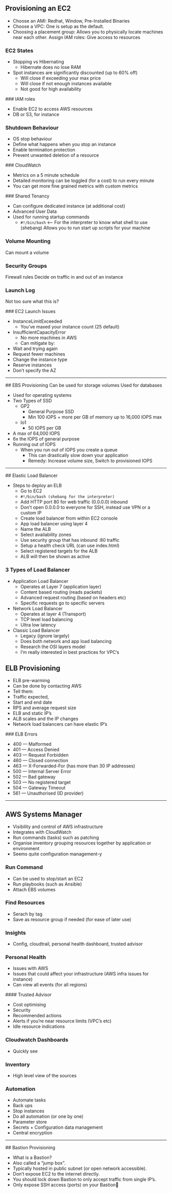 
## Provisioning an EC2
- Choose an AMI: Redhat, Window, Pre-Installed Binaries
- Choose a VPC: One is setup as the default.
- Choosing a placement group: Allows you to physically locate machines near each other.
Assign IAM roles: Give access to resources

### EC2 States
- Stopping vs Hibernating
    - Hibernate does no lose RAM
- Spot instances are significantly discounted (up to 60% off)
    - Will close if exceeding your max price
    - Will close if not enough instances available
    - Not good for high availability

### IAM roles
- Enable EC2 to access AWS resources
- DB or S3, for instance

### Shutdown Behaviour
- OS stop behaviour
- Define what happens when you stop an instance
- Enable termination protection
- Prevent unwanted deletion of a resource

### CloudWatch
- Metrics on a 5 minute schedule
- Detailed monitoring can be toggled (for a cost) to run every minute
- You can get more fine grained metrics with custom metrics

### Shared Tenancy
- Can configure dedicated instance (at additional cost)
- Advanced User Data
- Used for running startup commands
    - `#!/bin/bash` <— For the interpreter to know what shell to use (shebang)
Allows you to run start up scripts for your machine

### Volume Mounting
Can mount a volume

### Security Groups
Firewall rules
Decide on traffic in and out of an instance

### Launch Log
Not too sure what this is?

### EC2 Launch Issues
- InstanceLimitExceeded
    - You’ve maxed your instance count (25 default)
- InsufficientCapacityError
    - No more machines in AWS
    - Can mitigate by:
- Wait and trying again
- Request fewer machines
- Change the instance type
- Reserve instances
- Don’t specify the AZ

---

## EBS Provisioning
Can be used for storage volumes
Used for databases
- Used for operating systems
- Two Types of SSD
    - GP2
        - General Purpose SSD
        - Min 100 iOPS + more per GB of memory up to 16,000 IOPS max
    - Io1
        - 50 IOPS per GB
- A max of 64,000 IOPS
- 6x the IOPS of general purpose
- Running out of IOPS
    - When you run out of IOPS you create a queue
        - This can drastically slow down your application
        - Remedy: Increase volume size, Switch to provisioned IOPS

---

## Elastic Load Balancer
- Steps to deploy an ELB
    - Go to EC2
    - `#!/bin/bash (shebang for the interpreter)`
    - Add HTTP port 80 for web traffic (0.0.0.0) inbound
    - Don’t open 0.0.0.0 to everyone for SSH, instead use VPN or a custom IP
    - Create load balancer from within EC2 console
    - App load balancer using layer 4
    - Name the ALB
    - Select availability zones
    - Use security group that has inbound :80 traffic
    - Setup a health check URL (can use index.html)
    - Select registered targets for the ALB
    - ALB will then be shown as active

### 3 Types of Load Balancer
- Application Load Balancer
    - Operates at Layer 7 (application layer)
    - Content based routing (reads packets)
    - Advanced request routing (based on headers etc)
    - Specific requests go to specific servers
- Network Load Balancer
    - Operates at layer 4 (Transport)
    - TCP level load balancing
    - Ultra low latency
- Classic Load Balancer
    - Legacy (ignore largely)
    - Does both network and app load balancing
    - Research the OSI layers model
    - I’m really interested in best practices for VPC’s

## ELB Provisioning
- ELB pre-warming
- Can be done by contacting AWS
- Tell them:
- Traffic expected,
- Start and end date
- RPS and average request size
- ELB and static IP’s
- ALB scales and the IP changes
- Network load balancers can have elastic IP’s

### ELB Errors
- 400 — Malformed
- 401 — Access Denied
- 403 — Request Forbidden
- 460 — Closed connection
- 463 — X-Forwarded-For (has more than 30 IP addresses)
- 500 — Internal Server Error
- 502 — Bad gateway
- 503 — No registered target
- 504 — Gateway Timeout
- 561 — Unauthorised (ID provider)

---
## AWS Systems Manager
- Visibility and control of AWS infrastructure
- Integrates with CloudWatch
- Run commands (tasks) such as patching
- Organise inventory grouping resources together by application or environment
- Seems quite configuration management-y

### Run Command
- Can be used to stop/start an EC2
- Run playbooks (such as Ansible)
- Attach EBS volumes

### Find Resources
- Serach by tag
- Save as resource group if needed (for ease of later use)

### Insights
- Config, cloudtrail, personal health dashboard, trusted advisor

### Personal Health
- Issues with AWS
- Issues that could affect your infrastructure (AWS infra issues for instance)
- Can view all events (for all regions)

#### Trusted Advisor
- Cost optimising
- Security
- Recommended actions
- Alerts if you’re near resource limits (VPC’s etc)
- Idle resource indications

### Cloudwatch Dashboards
- Quickly see

### Inventory
- High level view of the sources

### Automation
- Automate tasks
- Back ups
- Stop instances
- Do all automation (or one by one)
- Parameter store
- Secrets + Configuration data management
- Central encryption

---

## Bastion Provisioning
- What is a Bastion?
- Also called a “jump box”.
- Typically hosted in public subnet (or open network accessible).
- Don’t expose EC2 to the internet directly.
- You should lock down Bastion to only accept traffic from single IP’s.
- Only expose SSH access (ports) on your Bastion
